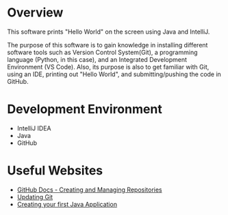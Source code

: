 # Overview

This software prints "Hello World" on the screen using Java and IntelliJ.

The purpose of this software is to gain knowledge in installing different software tools such as Version Control System(Git), a programming language (Python, in this case), and an Integrated Development Environment (VS Code). Also, its purpose is also to get familiar with Git, using an IDE, printing out "Hello World", and submitting/pushing the code in GitHub.

# Development Environment

- IntelliJ IDEA
- Java
- GitHub

# Useful Websites

* [GitHub Docs - Creating and Managing Repositories](https://docs.github.com/en/repositories/creating-and-managing-repositories)
* [Updating Git](https://phoenixnap.com/kb/how-to-update-git)
* [Creating your first Java Application](https://www.jetbrains.com/help/idea/creating-and-running-your-first-java-application.html#run_jar_artifact)